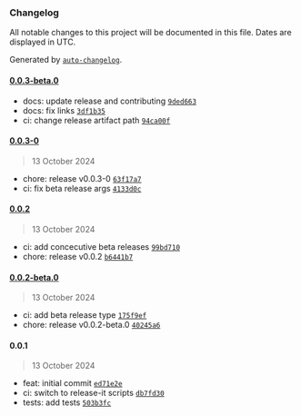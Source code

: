 ### Changelog

All notable changes to this project will be documented in this file. Dates are displayed in UTC.

Generated by [`auto-changelog`](https://github.com/CookPete/auto-changelog).

#### [0.0.3-beta.0](https://github.com/rive-app/rive-code-generator-wip/compare/0.0.3-0...0.0.3-beta.0)

- docs: update release and contributing [`9ded663`](https://github.com/rive-app/rive-code-generator-wip/commit/9ded663bd2bcf95590cbc16677ca3c5c8ff5935d)
- docs: fix links [`3df1b35`](https://github.com/rive-app/rive-code-generator-wip/commit/3df1b35daa5f8767647c2ec10abddb73a31c165c)
- ci: change release artifact path [`94ca00f`](https://github.com/rive-app/rive-code-generator-wip/commit/94ca00fc31e266b78d941510067e08e16537a089)

#### [0.0.3-0](https://github.com/rive-app/rive-code-generator-wip/compare/0.0.2...0.0.3-0)

> 13 October 2024

- chore: release v0.0.3-0 [`63f17a7`](https://github.com/rive-app/rive-code-generator-wip/commit/63f17a71664aa45b43c3e5b00d0beed1f2002f03)
- ci: fix beta release args [`4133d0c`](https://github.com/rive-app/rive-code-generator-wip/commit/4133d0c9706993f3434c97be05ebe53ebfbabdff)

#### [0.0.2](https://github.com/rive-app/rive-code-generator-wip/compare/0.0.2-beta.0...0.0.2)

> 13 October 2024

- ci: add concecutive beta releases [`99bd710`](https://github.com/rive-app/rive-code-generator-wip/commit/99bd7104b81b3d9215e0d7140c1a922dd77a6d40)
- chore: release v0.0.2 [`b6441b7`](https://github.com/rive-app/rive-code-generator-wip/commit/b6441b797beea74af3625f42c74dc5154b7ddd72)

#### [0.0.2-beta.0](https://github.com/rive-app/rive-code-generator-wip/compare/0.0.1...0.0.2-beta.0)

> 13 October 2024

- ci: add beta release type [`175f9ef`](https://github.com/rive-app/rive-code-generator-wip/commit/175f9efda0357a77e6f0ed06e3aa193a3e5cb2cd)
- chore: release v0.0.2-beta.0 [`40245a6`](https://github.com/rive-app/rive-code-generator-wip/commit/40245a68976adc0f16ceb0f654f8bea7ccb91505)

#### 0.0.1

> 13 October 2024

- feat: initial commit [`ed71e2e`](https://github.com/rive-app/rive-code-generator-wip/commit/ed71e2e61b334a765589197ace75e5cb9262c90d)
- ci: switch to release-it scripts [`db7fd30`](https://github.com/rive-app/rive-code-generator-wip/commit/db7fd30042d816ea7127c0451d7eb1740baad952)
- tests: add tests [`503b3fc`](https://github.com/rive-app/rive-code-generator-wip/commit/503b3fc7c446e2ca749374d1d012d205a318ef50)
